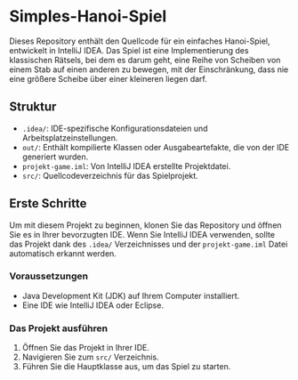 
<body>
  <h1>Simples-Hanoi-Spiel</h1>
  <p>Dieses Repository enthält den Quellcode für ein einfaches Hanoi-Spiel, entwickelt in IntelliJ IDEA. Das Spiel ist eine Implementierung des klassischen Rätsels, bei dem es darum geht, eine Reihe von Scheiben von einem Stab auf einen anderen zu bewegen, mit der Einschränkung, dass nie eine größere Scheibe über einer kleineren liegen darf.</p>
  
  <h2>Struktur</h2>
  <ul>
      <li><code>.idea/</code>: IDE-spezifische Konfigurationsdateien und Arbeitsplatzeinstellungen.</li>
      <li><code>out/</code>: Enthält kompilierte Klassen oder Ausgabeartefakte, die von der IDE generiert wurden.</li>
      <li><code>projekt-game.iml</code>: Von IntelliJ IDEA erstellte Projektdatei.</li>
      <li><code>src/</code>: Quellcodeverzeichnis für das Spielprojekt.</li>
  </ul>
  
  <h2>Erste Schritte</h2>
  <p>Um mit diesem Projekt zu beginnen, klonen Sie das Repository und öffnen Sie es in Ihrer bevorzugten IDE. Wenn Sie IntelliJ IDEA verwenden, sollte das Projekt dank des <code>.idea/</code> Verzeichnisses und der <code>projekt-game.iml</code> Datei automatisch erkannt werden.</p>
  
  <h3>Voraussetzungen</h3>
  <ul>
      <li>Java Development Kit (JDK) auf Ihrem Computer installiert.</li>
      <li>Eine IDE wie IntelliJ IDEA oder Eclipse.</li>
  </ul>
  
  <h3>Das Projekt ausführen</h3>
  <ol>
      <li>Öffnen Sie das Projekt in Ihrer IDE.</li>
      <li>Navigieren Sie zum <code>src/</code> Verzeichnis.</li>
      <li>Führen Sie die Hauptklasse aus, um das Spiel zu starten.</li>
  </ol>
  
</body>
</html>
